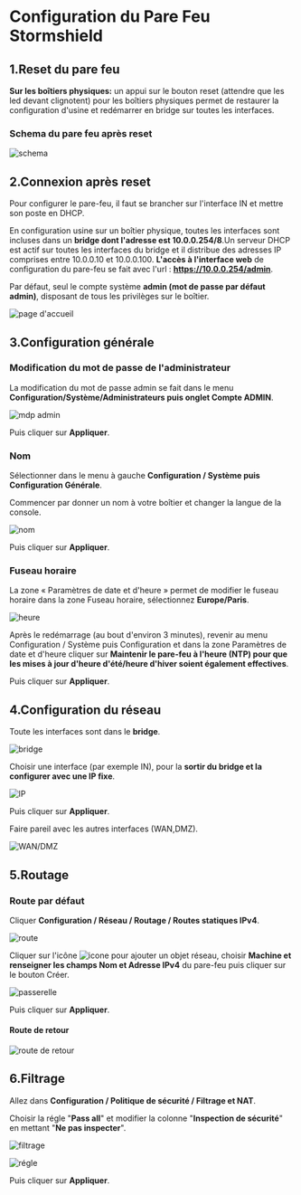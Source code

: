 # Configuration du Pare Feu Stormshield

## 1.Reset du pare feu

 **Sur les boîtiers physiques:** un appui sur le bouton reset (attendre que les led devant clignotent) pour les boîtiers physiques permet de restaurer la configuration d'usine et redémarrer en bridge sur toutes les interfaces.

### Schema du pare feu après reset
 
 ![schema](PF/schema-pare-feu-apres-reset.png)

## 2.Connexion après reset

 Pour configurer le pare-feu, il faut se brancher sur l'interface IN et mettre son poste en DHCP.

 En configuration usine sur un boîtier physique, toutes les interfaces sont incluses dans un **bridge dont l'adresse est 10.0.0.254/8**.Un serveur DHCP est actif sur toutes les interfaces du bridge et il distribue des adresses IP comprises entre 10.0.0.10 et 10.0.0.100. **L'accès à l'interface web** de configuration du pare-feu se fait avec l'url : **https://10.0.0.254/admin**.

 Par défaut, seul le compte système **admin (mot de passe par défaut admin)**, disposant de tous les privilèges sur le boîtier.

 ![page d'accueil](PF/page-d'accueil.png)

## 3.Configuration générale

### Modification du mot de passe de l'administrateur

 La modification du mot de passe admin se fait dans le menu **Configuration/Système/Administrateurs puis onglet Compte ADMIN**.

 ![mdp admin](PF/mdp-admin.png)

 Puis cliquer sur **Appliquer**.

### Nom

 Sélectionner dans le menu à gauche **Configuration / Système puis Configuration Générale**.

 Commencer par donner un nom à votre boîtier et changer la langue de la console.

 ![nom](PF/nom.png)

 Puis cliquer sur **Appliquer**.

### Fuseau horaire

 La zone « Paramètres de date et d'heure » permet de modifier le fuseau horaire dans la zone Fuseau horaire, sélectionnez **Europe/Paris**.

 ![heure](PF/heure.png)

 Après le redémarrage (au bout d'environ 3 minutes), revenir au menu Configuration / Système puis Configuration et dans la zone Paramètres de date et d'heure cliquer sur **Maintenir le pare-feu à l'heure (NTP) pour que les mises à jour d'heure d'été/heure d'hiver soient également effectives**.

 Puis cliquer sur **Appliquer**.

## 4.Configuration du réseau

 Toute les interfaces sont dans le **bridge**.

 ![bridge](PF/bridge.png)

 Choisir une interface (par exemple IN), pour la **sortir du bridge et la configurer avec une IP fixe**.

 ![IP](PF/IP.png)

 Puis cliquer sur **Appliquer**.

 Faire pareil avec les autres interfaces (WAN,DMZ).

 ![WAN/DMZ](PF/interfaces.png)

## 5.Routage

### Route par défaut

 Cliquer **Configuration / Réseau / Routage / Routes statiques IPv4**.

 ![route](PF/route.png)

 Cliquer sur l'icône ![icone](PF/icone.png) pour ajouter un objet réseau, choisir **Machine et renseigner les champs Nom et Adresse IPv4** du pare-feu puis cliquer sur le bouton Créer.

 ![passerelle](PF/gateway.png)

 Puis cliquer sur **Appliquer**.

#### Route de retour

 ![route de retour](PF/route-retour.png)

## 6.Filtrage

 Allez dans **Configuration / Politique de sécurité / Filtrage et NAT**.

 Choisir la régle "**Pass all**" et modifier la colonne "**Inspection de sécurité**" en mettant "**Ne pas inspecter**".

 ![filtrage](PF/filtrage.png)

 ![régle](PF/regle.png)

 Puis cliquer sur **Appliquer**.